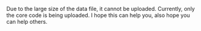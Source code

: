 Due to the large size of the data file, it cannot be uploaded. Currently, only the core code is being uploaded.
I hope this can help you, also hope you can help others.
